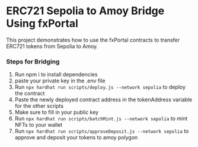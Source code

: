 # ERC721 Sepolia to Amoy Bridge Using fxPortal
This project demonstrates how to use the fxPortal contracts to transfer ERC721 tokens from Sepolia to Amoy.

### Steps for Bridging

1. Run npm i to install dependencies
2. paste your private key in the .env file
3. Run `npx hardhat run scripts/deploy.js --network sepolia` to deploy the contract
4. Paste the newly deployed contract address in the tokenAddress variable for the other scripts
5. Make sure to fill in your public key
6. Run `npx hardhat run scripts/batchMint.js --network sepolia` to mint NFTs to your wallet
7. Run `npx hardhat run scripts/approveDeposit.js --network sepolia` to approve and deposit your tokens to amoy polygon
